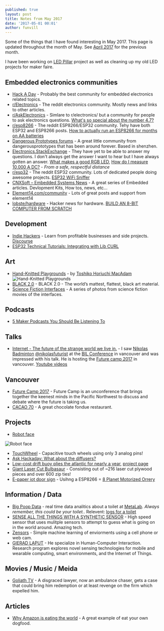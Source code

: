 ```yaml
---
published: true
layout: post
title: Notes from May 2017
date: '2017-05-01 00:01'
author: funvill
---
```


Some of the things that I have found interesting in May 2017. This page is updated throughout the month of May. See [April 2017](https://blog.abluestar.com/notes-from-april_2017) for the previous month.

I have been working on [LED Pillar](https://blog.abluestar.com/projects/2017-led-pillar) project as well as cleaning up my old LED projects for maker faire. 

## Embedded electronics communities

- [Hack A Day](http://hackaday.com/) - Probably the best community for embedded electronics related topics. 
- [r/Electronics](https://www.reddit.com/r/electronics/) - The reddit electronics community. Mostly news and links to other articles.
- [r/AskElectronics](https://www.reddit.com/r/AskElectronics/) - Simlare to r/electronics/ but a community for people to ask electronics questions. [What's so special about the number 4.7?](https://www.reddit.com/r/AskElectronics/comments/355vu9/whats_so_special_about_the_number_47/)
- [r/esp8266](https://www.reddit.com/r/esp8266/) - The reddit ESP8266/ESP32 community. Tehy have both ESP32 and ESP8266 posts. [How to actually run an ESP8266 for months on AA batteries](https://www.reddit.com/r/esp8266/comments/4gmkfl/how_to_actually_run_an_esp8266_for_months_on_aa/)
- [Dangerous Prototypes forums](http://dangerousprototypes.com/forum/) - A great little community from dangerousprototypes that has been around forever. Based in shenzhen. 
- [Electronics.StackExchange](https://electronics.stackexchange.com/) - They have yet to be able to answer my questions. I don't always get the answer I want to hear but I have always gotten an answer. [What makes a good RGB LED](https://electronics.stackexchange.com/questions/11790/what-makes-a-good-rgb-led), [How do I measure 10,000 A DC?](https://electronics.stackexchange.com/questions/301719/how-do-i-measure-10-000-a-dc) - *From a safe, respectful distance*
- [r/esp32](https://www.reddit.com/r/esp32/) - The reddit ESP32 community. Lots of dedicated people doing awesome projects. [ESP32 WiFi Sniffer](https://www.reddit.com/r/esp32/comments/5ps5oo/esp32_wifi_sniffer/)
- [CNXSoft – Embedded Systems News](http://www.cnx-software.com/) - A great series of Embedded articles. Devlopment Kits, How tos, news, etc... 
- [Element14.com/community](https://www.element14.com/community/welcome) - Lots of great posts and support from element14
- [lobste/hardware](https://lobste.rs/t/hardware) - Hacker news for hardware. [BUILD AN 8-BIT COMPUTER FROM SCRATCH](https://eater.net/8bit/) 

## Development 

- [Indie Hackers](https://www.indiehackers.com/businesses) - Learn from profitable businesses and side projects. [Discourse](https://www.indiehackers.com/businesses/discourse)
- [ESP32 Technical Tutorials: Integrating with Lib CURL](https://www.youtube.com/watch?v=tp4OC_kGMgU)

## Art 

- [Hand-Knitted Playgrounds](http://www.archdaily.com/297941/meet-the-artist-behind-those-amazing-hand-knitted-playgrounds) - by [Toshiko Horiuchi MacAdam](https://netplayworks.com/) 
![Hand-Knitted Playgrounds](http://blog.abluestar.com/public/uploads/MK090730_1036.jpg "Hand-Knitted Playgrounds") 
- [BLACK 2.0](https://culturehustle.com/products/black-v1-0-beta-the-world-s-mattest-flattest-blackest-art-material) - BLACK 2.0 - The world’s mattest, flattest, black art material.
- [Science Fiction Interfaces](http://sciencefictioninterfaces.tumblr.com/) - A series of photos from science fiction movies of the interfaces. 

## Podcasts 

- [5 Maker Podcasts You Should Be Listening To](http://makezine.com/2016/04/25/5-maker-podcasts-you-should-be-listening-to/)

## Talks 

- [Internet - The future of the strange world we live in.](https://twitter.com/NikolasFuturist/status/858679580051128322) - I saw [Nikolas Badminton](http://nikolasbadminton.com/) [@nikolasfuturist](https://twitter.com/nikolasfuturist) at the [BIL Conference](https://bilconference.com/event/bil-vancouver-2017/) in vancouver and was impressed with his talk. He is hosting the [Future camp 2017](https://www.eventbrite.com/e/future-camp-2017-tickets-33567645732) in vancouver.   [Youtube videos](https://www.youtube.com/user/designculturemind/videos?flow=grid&view=0&sort=p)

## Vancouver 

- [Future Camp 2017](https://www.eventbrite.com/e/future-camp-2017-tickets-33567645732) - Future Camp is an unconference that brings together the keenest minds in the Pacific Northwest to discuss and debate where the future is taking us.
- [CACAO 70](https://www.google.com/maps/place/CACAO+70/@49.2889272,-123.1417109,17z/data=!4m5!3m4!1s0x0:0x7b6030ff164b7042!8m2!3d49.2889272!4d-123.1395222?hl=en) - A great chocolate fondue restaurant.

## Projects 

 - [Robot face](http://mocymo.org/tagged/works)
 
![Robot face](http://blog.abluestar.com/public/uploads/tumblr_inline_obm2lxCEZw1r7hyc1_500.jpg "Robot face") 

- [TouchWheel](https://github.com/simap/TouchWheel) - Capacitive touch wheels using only 3 analog pins!
- [Ask Hackaday: What about the diffusers?](https://hackaday.com/2017/04/25/ask-hackaday-what-about-the-diffusers/) 
- [Low-cost drift buoy plies the atlantic for nearly a year](https://hackaday.com/2017/04/28/low-cost-drift-buoy-plies-the-atlantic-for-nearly-a-year/), [project page](http://mdbuoyproject.wixsite.com/)
- [Giant Laser Cut Bulbasaur](http://www.instructables.com/id/Giant-Laser-Cut-Bulbasaur/) - Consisting out of ~216 laser cut plywood pieces and over 600 zip ties!
- [E-paper iot door sign](https://www.tindie.com/products/electronictrik/high-tech-e-paper-iot-door-sign) - Usihng a ESP8266 
= [8 Planet Motorized Orrery](http://www.instructables.com/id/8-Planet-Motorized-Orrery-3D-Printed/)

## Information / Data 

- [Big Poop Data](https://bigpoopdata.com/) - real time data analitics about a toilet at [MetaLab](https://metalab.at/). *Always remember, this could be your toilet.*. Relevent: [logs for a toilet](https://hackaday.com/2017/04/29/logs-for-a-toilet/)
- [SENSE ALL THE THINGS WITH A SYNTHETIC SENSOR](https://hackaday.com/2017/05/19/sense-all-the-things-with-a-synthetic-sensor/#comment-3601604) - High speed sensor that uses mulitple sensors to attempt to guess what is going on in the world around. Amazing tech.
- [Zensors](http://www.gierad.com/projects/zensors/) - Simple machine learning of enviorments using a cell phone or web cam.
- [GIERAD LAPUT](http://www.gierad.com/) - He specialize in Human-Computer Interaction. Research program explores novel sensing technologies for mobile and wearable computing, smart environments, and the Internet of Things. 

## Movies / Music / Meida 

- [Goliath TV](http://www.imdb.com/title/tt4687880/) - A disgraced lawyer, now an ambulance chaser, gets a case that could bring him redemption or at least revenge on the firm which expelled him.

## Articles 

- [Why Amazon is eating the world](https://techcrunch.com/2017/05/14/why-amazon-is-eating-the-world/) - A great example of eat your own dogfood. 
